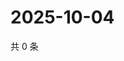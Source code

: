# 2025-10-04

共 0 条

<!-- BEGIN ZHIHUQUESTIONS -->
<!-- 最后更新时间 Sat Oct 04 2025 08:47:37 GMT+0800 (China Standard Time) -->

<!-- END ZHIHUQUESTIONS -->
